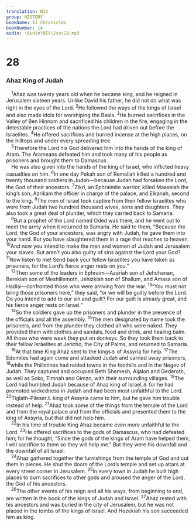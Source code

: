 ```yaml
---
translation: NIV
group: HISTORY
bookName: II Chronicles 
bookNumber: 14
audio: \Audio\NIV\2su\28.mp3
---
```


<div class="title"><h1>28</h1><h3>Ahaz King of Judah </h3></div>
<span class="verse 2su_28_1"> <sup>1</sup>Ahaz was twenty years old when he became king, and he reigned in Jerusalem sixteen years. Unlike David his father, he did not do what was right in the eyes of the Lord. </span>
<span class="verse 2su_28_2"><sup>2</sup>He followed the ways of the kings of Israel and also made idols for worshiping the Baals. </span>
<span class="verse 2su_28_3"><sup>3</sup>He burned sacrifices in the Valley of Ben Hinnom and sacrificed his children in the fire, engaging in the detestable practices of the nations the Lord had driven out before the Israelites. </span>
<span class="verse 2su_28_4"><sup>4</sup>He offered sacrifices and burned incense at the high places, on the hilltops and under every spreading tree. <br/></span>
<span class="verse 2su_28_5"> <sup>5</sup>Therefore the Lord his God delivered him into the hands of the king of Aram. The Arameans defeated him and took many of his people as prisoners and brought them to Damascus. <br/> He was also given into the hands of the king of Israel, who inflicted heavy casualties on him. </span>
<span class="verse 2su_28_6"><sup>6</sup>In one day Pekah son of Remaliah killed a hundred and twenty thousand soldiers in Judah—because Judah had forsaken the Lord, the God of their ancestors. </span>
<span class="verse 2su_28_7"><sup>7</sup>Zikri, an Ephraimite warrior, killed Maaseiah the king’s son, Azrikam the officer in charge of the palace, and Elkanah, second to the king. </span>
<span class="verse 2su_28_8"><sup>8</sup>The men of Israel took captive from their fellow Israelites who were from Judah two hundred thousand wives, sons and daughters. They also took a great deal of plunder, which they carried back to Samaria. <br/></span>
<span class="verse 2su_28_9"> <sup>9</sup>But a prophet of the Lord named Oded was there, and he went out to meet the army when it returned to Samaria. He said to them, “Because the Lord, the God of your ancestors, was angry with Judah, he gave them into your hand. But you have slaughtered them in a rage that reaches to heaven. </span>
<span class="verse 2su_28_10"><sup>10</sup>And now you intend to make the men and women of Judah and Jerusalem your slaves. But aren’t you also guilty of sins against the Lord your God? </span>
<span class="verse 2su_28_11"><sup>11</sup>Now listen to me! Send back your fellow Israelites you have taken as prisoners, for the Lord’s fierce anger rests on you.” <br/></span>
<span class="verse 2su_28_12"> <sup>12</sup>Then some of the leaders in Ephraim—Azariah son of Jehohanan, Berekiah son of Meshillemoth, Jehizkiah son of Shallum, and Amasa son of Hadlai—confronted those who were arriving from the war. </span>
<span class="verse 2su_28_13"><sup>13</sup>“You must not bring those prisoners here,” they said, “or we will be guilty before the Lord. Do you intend to add to our sin and guilt? For our guilt is already great, and his fierce anger rests on Israel.” <br/></span>
<span class="verse 2su_28_14"> <sup>14</sup>So the soldiers gave up the prisoners and plunder in the presence of the officials and all the assembly. </span>
<span class="verse 2su_28_15"><sup>15</sup>The men designated by name took the prisoners, and from the plunder they clothed all who were naked. They provided them with clothes and sandals, food and drink, and healing balm. All those who were weak they put on donkeys. So they took them back to their fellow Israelites at Jericho, the City of Palms, and returned to Samaria. <br/></span>
<span class="verse 2su_28_16"> <sup>16</sup>At that time King Ahaz sent to the kings<a data-toggle="tooltip" data-placement="bottom" title="Most Hebrew manuscripts; one Hebrew manuscript, Septuagint and Vulgate (see also 2 Kings 16:7) king">⚓</a> of Assyria for help. </span>
<span class="verse 2su_28_17"><sup>17</sup>The Edomites had again come and attacked Judah and carried away prisoners, </span>
<span class="verse 2su_28_18"><sup>18</sup>while the Philistines had raided towns in the foothills and in the Negev of Judah. They captured and occupied Beth Shemesh, Aijalon and Gederoth, as well as Soko, Timnah and Gimzo, with their surrounding villages. </span>
<span class="verse 2su_28_19"><sup>19</sup>The Lord had humbled Judah because of Ahaz king of Israel,<a data-toggle="tooltip" data-placement="bottom" title="That is, Judah, as frequently in 2 Chronicles">⚓</a> for he had promoted wickedness in Judah and had been most unfaithful to the Lord. </span>
<span class="verse 2su_28_20"><sup>20</sup>Tiglath-Pileser<a data-toggle="tooltip" data-placement="bottom" title="Hebrew Tilgath-Pilneser, a variant of Tiglath-Pileser">⚓</a> king of Assyria came to him, but he gave him trouble instead of help. </span>
<span class="verse 2su_28_21"><sup>21</sup>Ahaz took some of the things from the temple of the Lord and from the royal palace and from the officials and presented them to the king of Assyria, but that did not help him. <br/></span>
<span class="verse 2su_28_22"> <sup>22</sup>In his time of trouble King Ahaz became even more unfaithful to the Lord. </span>
<span class="verse 2su_28_23"><sup>23</sup>He offered sacrifices to the gods of Damascus, who had defeated him; for he thought, “Since the gods of the kings of Aram have helped them, I will sacrifice to them so they will help me.” But they were his downfall and the downfall of all Israel. <br/></span>
<span class="verse 2su_28_24"> <sup>24</sup>Ahaz gathered together the furnishings from the temple of God and cut them in pieces. He shut the doors of the Lord’s temple and set up altars at every street corner in Jerusalem. </span>
<span class="verse 2su_28_25"><sup>25</sup>In every town in Judah he built high places to burn sacrifices to other gods and aroused the anger of the Lord, the God of his ancestors. <br/></span>
<span class="verse 2su_28_26"> <sup>26</sup>The other events of his reign and all his ways, from beginning to end, are written in the book of the kings of Judah and Israel. </span>
<span class="verse 2su_28_27"><sup>27</sup>Ahaz rested with his ancestors and was buried in the city of Jerusalem, but he was not placed in the tombs of the kings of Israel. And Hezekiah his son succeeded him as king. <br/></span>
